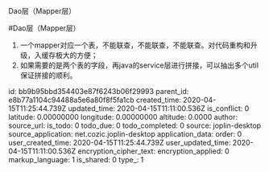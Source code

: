Dao层（Mapper层）

#Dao层（Mapper层）
1. 一个mapper对应一个表，不能联查，不能联查，不能联查。对代码重构和升级，入缓存极大的方便；    
2. 如果需要的是两个表的字段，再java的service层进行拼接，可以抽出多个util保证拼接的顺利。

id: bb9b95bbd354403e87f6243b06f29993
parent_id: e8b77a1104c94488a5e6a80f8f5fa1cb
created_time: 2020-04-15T11:25:44.739Z
updated_time: 2020-04-15T11:11:00.536Z
is_conflict: 0
latitude: 0.00000000
longitude: 0.00000000
altitude: 0.0000
author: 
source_url: 
is_todo: 0
todo_due: 0
todo_completed: 0
source: joplin-desktop
source_application: net.cozic.joplin-desktop
application_data: 
order: 0
user_created_time: 2020-04-15T11:25:44.739Z
user_updated_time: 2020-04-15T11:11:00.536Z
encryption_cipher_text: 
encryption_applied: 0
markup_language: 1
is_shared: 0
type_: 1